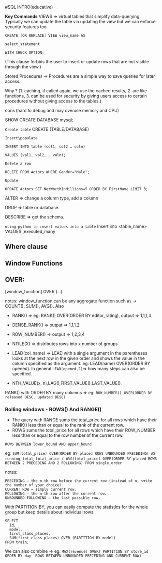 
#SQL INTRO(educative)

**Key Commands**
VIEWS => virtual tables that simplify data-querying. Typically we can update the table via updating the view but we can enforce security features too.
```
CREATE [OR REPLACE] VIEW view_name AS

select_statement

WITH CHECK OPTION;
```
(This clause forbids the user to insert or update rows that are not visible through the view.)



Stored Procedures => Procedures are a simple way to save queries for later access.

Why ? (1. caching, if called again, we use the cached results, 2. are like functions, 3. can be used for security by giving users access to certain procedures without giving access to the tables.)

cons (hard to debug and may overuse memory and CPU)





SHOW CREATE DATABASE mysql;


`Create table`
CREATE (TABLE/DATABASE)

`Insert\populate`

```
INSERT INTO table (col1, col2 … coln)

VALUES (val1, val2, … valn);
```


`Delete a row`

```
DELETE FROM Actors WHERE Gender="Male";
```

`Update`

```
UPDATE Actors SET NetWorthInMillions=5 ORDER BY FirstName LIMIT 3;
```



ALTER => change a column type, add a column

DROP => table or database.

DESCRIBE => get the schema.

`using python to insert values into a table`
Insert into <table_name> VALUES <format>,executed_many


## Where clause

## Window Functions

## OVER:

[window_function] OVER (...)

notes: window_function can be any aggregate function such as -> COUNT(), SUM(), AVG(). Also

- RANK() => eg: RANK() OVER(ORDER BY editor_rating), output => 1,1,1,4

- DENSE_RANK()  => output => 1,1,1,2

- ROW_NUMBER() => output => 1,2,3,4

- NTILE(X) => distributes rows into x number of groups

- LEAD(col_name) => LEAD with a single argument in the parentheses looks at the next row in the given order and shows the value in the column specified as the argument.  eg: LEAD(name) OVER(ORDER BY opened). In general `LEAD(opened,2)`=> how many steps can also be specified.

- NTH_VALUE(x, n),LAG(),FIRST_VALUE(),LAST_VALUE().

RANK() with ORDER BY many columns => eg: `ROW_NUMBER() OVER(ORDER BY released DESC, updated DESC)`

### Rolling windows - ROWS() And RANGE()

- The query with RANGE sums the total_price for all rows which have their RANK() less than or equal to the rank of the current row.
- ROWS sums the total_price for all rows which have their ROW_NUMBER less than or equal to the row number of the current row.

`ROWS BETWEEN lower_bound AND upper_bound`

eg: `SUM(total_price) OVER(ORDER BY placed ROWS UNBOUNDED PRECEDING) AS running_total`, `total_price / AVG(total_price) OVER(ORDER BY placed ROWS BETWEEN 2 PRECEDING AND 2 FOLLOWING)
FROM single_order`

notes:

```UNBOUNDED PRECEDING – the first possible row.
PRECEDING – the n-th row before the current row (instead of n, write the number of your choice).
CURRENT ROW – simply current row.
FOLLOWING – the n-th row after the current row.
UNBOUNDED FOLLOWING – the last possible row.
```


With PARTITION BY, you can easily compute the statistics for the whole group but keep details about individual rows.

```
SELECT
  id,
  model,
  first_class_places,
  SUM(first_class_places) OVER (PARTITION BY model)
FROM train;
```

We can also combine => eg: `MAX(revenue) OVER(
PARTITION BY store_id
ORDER BY day 
ROWS BETWEEN UNBOUNDED PRECEDING AND CURRENT ROW)`

